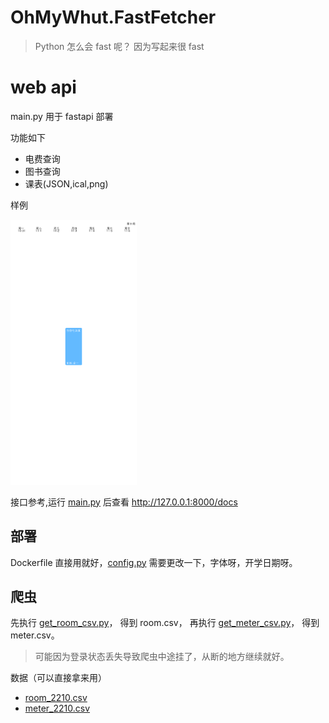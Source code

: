 # OhMyWhut.FastFetcher

> Python 怎么会 fast 呢？ 因为写起来很 fast

# web api

main.py 用于 fastapi 部署

功能如下

- 电费查询
- 图书查询
- 课表(JSON,ical,png)

样例

<img src="docs/course.png" width="40%">

接口参考,运行 [main.py](main.py) 后查看 http://127.0.0.1:8000/docs

## 部署

Dockerfile 直接用就好，[config.py](config.py) 需要更改一下，字体呀，开学日期呀。

## 爬虫

先执行 [get_room_csv.py](spider/get_room_csv.py)，
得到 room.csv，
再执行 [get_meter_csv.py](spider/get_meter_csv.py)，
得到 meter.csv。

> 可能因为登录状态丢失导致爬虫中途挂了，从断的地方继续就好。

数据（可以直接拿来用）

- [room_2210.csv](docs/room_2210.csv)
- [meter_2210.csv](docs/meter_2210.csv)